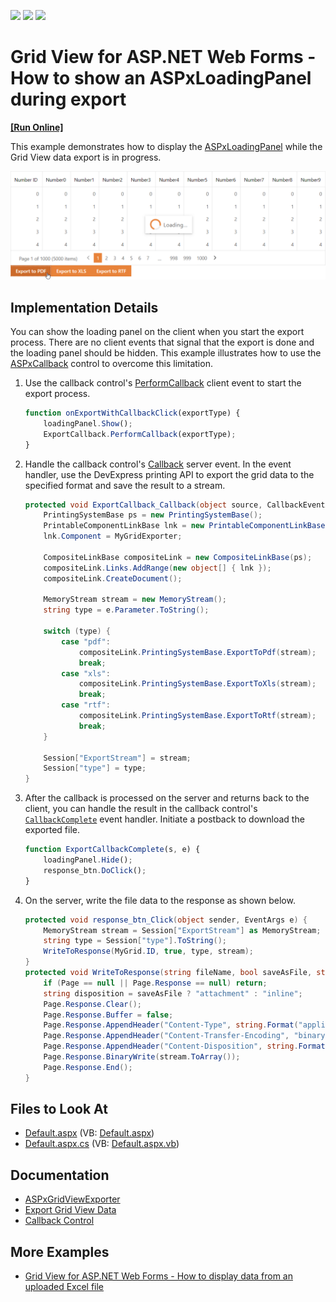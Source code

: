 <!-- default badges list -->
![](https://img.shields.io/endpoint?url=https://codecentral.devexpress.com/api/v1/VersionRange/128542619/21.2.5%2B)
[![](https://img.shields.io/badge/Open_in_DevExpress_Support_Center-FF7200?style=flat-square&logo=DevExpress&logoColor=white)](https://supportcenter.devexpress.com/ticket/details/E2293)
[![](https://img.shields.io/badge/📖_How_to_use_DevExpress_Examples-e9f6fc?style=flat-square)](https://docs.devexpress.com/GeneralInformation/403183)
<!-- default badges end -->
# Grid View for ASP.NET Web Forms - How to show an ASPxLoadingPanel during export
<!-- run online -->
**[[Run Online]](https://codecentral.devexpress.com/e2293/)**
<!-- run online end -->

This example demonstrates how to display the [ASPxLoadingPanel](https://docs.devexpress.com/AspNet/DevExpress.Web.ASPxLoadingPanel) while the Grid View data export is in progress.

![Show ASPxLoadingPanel During Export](export-loading-panel.png)

## Implementation Details

You can show the loading panel on the client when you start the export process. There are no client events that signal that the export is done and the loading panel should be hidden. This example illustrates how to use the [ASPxCallback](https://docs.devexpress.com/AspNet/DevExpress.Web.ASPxCallback) control to overcome this limitation.

1. Use the callback control's [PerformCallback](https://docs.devexpress.com/AspNet/js-ASPxClientCallback.PerformCallback(parameter)) client event to start the export process.

    ```js
    function onExportWithCallbackClick(exportType) {
        loadingPanel.Show();
        ExportCallback.PerformCallback(exportType);
    }
    ```

2. Handle the callback control's [Callback](https://docs.devexpress.com/AspNet/DevExpress.Web.ASPxCallback.Callback) server event. In the event handler, use the DevExpress printing API to export the grid data to the specified format and save the result to a stream.

    ```cs
    protected void ExportCallback_Callback(object source, CallbackEventArgs e) {
        PrintingSystemBase ps = new PrintingSystemBase();
        PrintableComponentLinkBase lnk = new PrintableComponentLinkBase(ps);
        lnk.Component = MyGridExporter;

        CompositeLinkBase compositeLink = new CompositeLinkBase(ps);
        compositeLink.Links.AddRange(new object[] { lnk });
        compositeLink.CreateDocument();

        MemoryStream stream = new MemoryStream();
        string type = e.Parameter.ToString();

        switch (type) {
            case "pdf":
                compositeLink.PrintingSystemBase.ExportToPdf(stream);
                break;
            case "xls":
                compositeLink.PrintingSystemBase.ExportToXls(stream);
                break;
            case "rtf":
                compositeLink.PrintingSystemBase.ExportToRtf(stream);
                break;
        }

        Session["ExportStream"] = stream;
        Session["type"] = type;
    }
    ```

3. After the callback is processed on the server and returns back to the client, you can handle the result in the callback control's [`CallbackComplete`](https://docs.devexpress.com/AspNet/js-ASPxClientCallback.CallbackComplete) event handler. Initiate a postback to download the exported file.

    ```js
    function ExportCallbackComplete(s, e) {
        loadingPanel.Hide();
        response_btn.DoClick();
    }
    ```

4. On the server, write the file data to the response as shown below.

    ```cs
    protected void response_btn_Click(object sender, EventArgs e) {
        MemoryStream stream = Session["ExportStream"] as MemoryStream;
        string type = Session["type"].ToString();
        WriteToResponse(MyGrid.ID, true, type, stream);
    }
    protected void WriteToResponse(string fileName, bool saveAsFile, string fileFormat, MemoryStream stream) {
        if (Page == null || Page.Response == null) return;
        string disposition = saveAsFile ? "attachment" : "inline";
        Page.Response.Clear();
        Page.Response.Buffer = false;
        Page.Response.AppendHeader("Content-Type", string.Format("application/{0}", fileFormat));
        Page.Response.AppendHeader("Content-Transfer-Encoding", "binary");
        Page.Response.AppendHeader("Content-Disposition", string.Format("{0}; filename={1}.{2}", disposition, HttpUtility.UrlEncode(fileName).Replace("+", "%20"), fileFormat));
        Page.Response.BinaryWrite(stream.ToArray());
        Page.Response.End();
    }
    ```

## Files to Look At

- [Default.aspx](./CS/Solution/Default.aspx) (VB: [Default.aspx](./VB/Solution/Default.aspx))
- [Default.aspx.cs](./CS/Solution/Default.aspx.cs) (VB: [Default.aspx.vb](./VB/Solution/Default.aspx.vb))

## Documentation

- [ASPxGridViewExporter](https://docs.devexpress.com/AspNet/DevExpress.Web.ASPxGridViewExporter)
- [Export Grid View Data](https://docs.devexpress.com/AspNet/3791/components/grid-view/concepts/export)
- [Callback Control](https://docs.devexpress.com/AspNet/8274/components/multi-use-site-controls/callback-control)

## More Examples

- [Grid View for ASP.NET Web Forms - How to display data from an uploaded Excel file](https://github.com/DevExpress-Examples/aspxgridview-upload-and-display-excel-file)